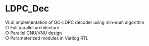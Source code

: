 # LDPC_Dec

VLSI implementation of QC-LDPC decoder using min-sum algorithm  
○ Full parallel architecture  
○ Parallel CNU/VNU design  
○ Parameterized modules in Verilog RTL  
